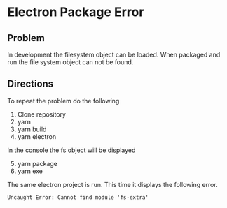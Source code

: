 
# Electron Package Error

## Problem

In development the filesystem object can be loaded.  When packaged and run the file system object can not be found.

## Directions

To repeat the problem do the following

1. Clone repository
2. yarn
3. yarn build
4. yarn electron

In the console the fs object will be displayed

5. yarn package
6. yarn exe

The same electron project is run.  This time it displays the following error.

```
Uncaught Error: Cannot find module 'fs-extra'
```